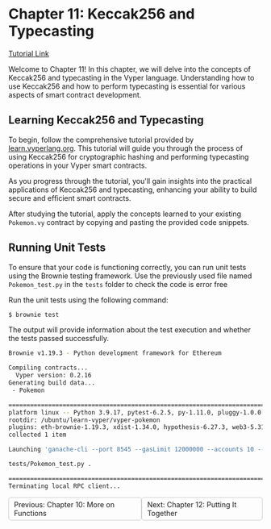 # Chapter 11: Keccak256 and Typecasting

[Tutorial Link](https://learn.vyperlang.org/#/1/keccak256-and-typecasting)

Welcome to Chapter 11! In this chapter, we will delve into the concepts of Keccak256 and typecasting in the Vyper language. Understanding how to use Keccak256 and how to perform typecasting is essential for various aspects of smart contract development.

## Learning Keccak256 and Typecasting

To begin, follow the comprehensive tutorial provided by [learn.vyperlang.org](https://learn.vyperlang.org/#/1/keccak256-and-typecasting). This tutorial will guide you through the process of using Keccak256 for cryptographic hashing and performing typecasting operations in your Vyper smart contracts.

As you progress through the tutorial, you'll gain insights into the practical applications of Keccak256 and typecasting, enhancing your ability to build secure and efficient smart contracts.

After studying the tutorial, apply the concepts learned to your existing `Pokemon.vy` contract by copying and pasting the provided code snippets.

## Running Unit Tests

To ensure that your code is functioning correctly, you can run unit tests using the Brownie testing framework. Use the previously used file named `Pokemon_test.py` in the `tests` folder to check the code is error free

Run the unit tests using the following command:


```sh
$ brownie test
```
The output will provide information about the test execution and whether the tests passed successfully.


```sh
Brownie v1.19.3 - Python development framework for Ethereum

Compiling contracts...
  Vyper version: 0.2.16
Generating build data...
 - Pokemon

============================================================================ test session starts =============================================================================
platform linux -- Python 3.9.17, pytest-6.2.5, py-1.11.0, pluggy-1.0.0
rootdir: /ubuntu/learn-vyper/vyper-pokemon
plugins: eth-brownie-1.19.3, xdist-1.34.0, hypothesis-6.27.3, web3-5.31.3, forked-1.4.0
collected 1 item                                                                                                                                                                     

Launching 'ganache-cli --port 8545 --gasLimit 12000000 --accounts 10 --hardfork istanbul --mnemonic brownie'...

tests/Pokemon_test.py .                                                                                                                                                        [100%]

============================================================================= 1 passed in 6.18s ==============================================================================
Terminating local RPC client...
```

<div style="display: flex; justify-content: space-between;">
    <a style="text-decoration: none; padding: 5px 10px; border: 1px solid #ccc; border-radius: 5px; float: left;" href="/vyper-pokemon/docs/Chapter-1.10.md">Previous: Chapter 10: More on Functions</a>
    <a style="text-decoration: none; padding: 5px 10px; border: 1px solid #ccc; border-radius: 5px; float: right;" href="/vyper-pokemon/docs/Chapter-1.12.md">Next: Chapter 12: Putting It Together</a>
</div>